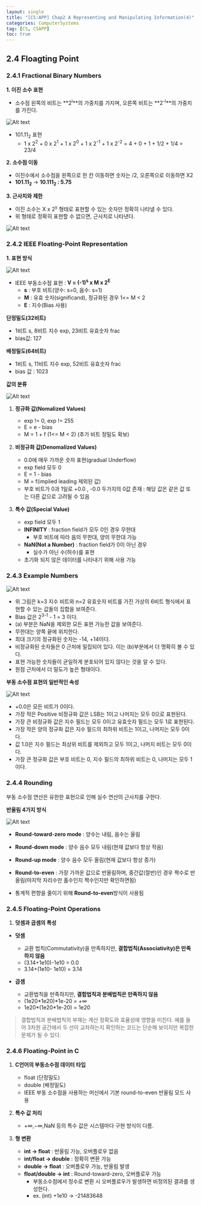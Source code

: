 ```yaml
---
layout: single
title: "[CS:APP] Chap2 A Representing and Manipulating Information(4)"
categories: ComputerSystems
tag: [CS, CSAPP]
toc: true
---
```


## 2.4 Floagting Point

### 2.4.1 Fractional Binary Numbers

**1. 이진 소수 표현**
- 소수점 왼쪽의 비트는 **2<sup>i</sup>**의 가중치를 가지며, 오른쪽 비트는 **2<sup>-i</sup>**의 가중치를 가진다.

![Alt text](/assets/images/2_4_1.png)

- 101.11<sub>2</sub> 표현
    - 1 x 2<sup>2</sup> + 0 x 2<sup>1</sup> + 1 x 2<sup>0</sup> + 1 x 2<sup>-1</sup> + 1 x 2<sup>-2</sup> = 4 + 0 + 1 + 1/2 + 1/4 = 23/4

**2. 소수점 이동**
- 이진수에서 소수점을 왼쪽으로 한 칸 이동하면 숫자는 /2, 오른쪽으로 이동하면 X2
- **101.11<sub>2</sub>** ->  **10.111<sub>2</sub> : 5.75**

**3. 근사치와 제한**
- 이진 소수는 X x 2<sup>y</sup> 형태로 표현할 수 있는 숫자만 정확히 나타낼 수 있다.
- 위 형태로 정확히 표현할 수 없으면, 근사치로 나타낸다.

![Alt text](/assets/images/2_4_2.png)

### 2.4.2 IEEE Floating-Point Representation

**1. 표현 방식**

![Alt text](/assets/images/Figure2_32.png)

- IEEE 부동소수점 표현 : **V = (-1)<sup>s</sup> x M x 2<sup>E</sup>**
    - **s** : 부호 비트(양수: s=0, 음수: s=1)
    - **M** : 유효 숫자(significand), 정규화된 경우 1<= M < 2
    - **E** : 지수(Bias 사용)

**단정밀도(32비트)**
- 1비트 s, 8비트 지수 exp, 23비트 유효숫자 frac
- bias값: 127

**배정밀도(64비트)**
- 1비트 s, 11비트 지수 exp, 52비트 유효숫자 frac
- bias 값 : 1023

**값의 분류**

![Alt text](/assets/images/Figure2_33.png)
1. **정규화 값(Nomalized Values)**
    - exp != 0, exp != 255
    - E = e - bias
    - M = 1 + f (1<= M < 2) (추가 비트 정밀도 확보)

2. **비정규화 값(Denomalized Values)**
    - 0.0에 매우 가까운 숫자 표현(gradual Underflow)
    - exp field 모두 0
    - E = 1 - bias
    - M = f(implied leading 제외된 값)
    - 부호 비트가 0과 1일로 +0.0  ,  -0.0  두가지의 0값 존재 : 해당 값은 같은 값 또는 다른 값으로 고려될 수 있음

3. **특수 값(Special Value)**
    - exp field 모두 1
    - **INFINITY** : fraction field가 모두 0인 경우 무한대
        - 부호 비트에 따라 음의 무한대, 양의 무한대 가능
    - **NaN(Not a Number)** : fraction field가 0이 아닌 경우
        - 실수가 아닌 수(허수)를 표현 
    - 초기화 되지 않은 데이터를 나타내기 위해 사용 가능

### 2.4.3 Example Numbers

![Alt text](/assets/images/Figure2_34.png)

- 위 그림은 k=3 지수 비트와 n=2 유효숫자 비트를 가진 가상의 6비트 형식에서 표현할 수 있는 값들의 집합을 보여준다.
- Bias 값은 2<sup>3-1</sup> - 1 = 3 이다.
- (a) 부분은 NaN을 제외한 모든 표현 가능한 값을 보여준다. 
- 무한대는 양쪽 끝에 위치한다.
- 최대 크기의 정규화된 숫자는 -14, +14이다.
- 비정규화된 숫자들은 0 근처에 밀집되어 있다. 이는 (b)부분에서 더 명확히 볼 수 있다.
- 표현 가능한 숫자들이 균일하게 분포되어 있지 않다는 것을 알 수 있다. 
- 원점 근처에서 더 밀도가 높은 형태이다.

**부동 소수점 표현의 일반적인 속성**

![Alt text](/assets/images/Figure2_36.png)

- +0.0은 모든 비트가 0이다.
- 가장 작은 Positive 비정규화 값은 LSB는 1이고 나머지는 모두 0으로 표현된다.
- 가장 큰 비정규화 값은 지수 필드는 모두 0이고 유효숫자 필드는 모두 1로 표현된다.
- 가장 작은 양의 정규화 값은 지수 필드의 최하위 비트는 1이고, 나머지는 모두 0이다.
- 값 1.0은 지수 필드는 최상위 비트를 제외하고 모두 1이고, 나머지 비트는 모두 0이다.
- 가장 큰 정규화 값은 부호 비트는 0, 지수 필드의 최하위 비트는 0, 나머지는 모두 1이다.


### 2.4.4 Rounding

 부동 소수점 연산은 유한한 표현으로 인해 실수 연산의 근사치를 구한다.

**반올림 4가지 방식**

![Alt text](/assets/images/Figure2_37.png)

- **Round-toward-zero mode** : 양수는 내림, 음수는 올림
- **Round-down mode** : 양수 음수 모두 내림(현재 값보다 항상 작음)
- **Round-up mode** : 양수 음수 모두 올림(현재 값보다 항상 증가)
- **Round-to-even** : 가장 가까운 값으로 반올림하며, 중간값(절반)인 경우 짝수로 반올림(마지막 자리수만 홀수인지 짝수인지만 확인하면됨)

- 통계적 편향을 줄이기 위해 **Round-to-even**방식이 사용됨

### 2.4.5 Floating-Point Operations 

1. **덧셈과 곱셈의 특성**
- **덧셈**
    - 교환 법칙(Commutativity)을 만족하지만, **결합법칙(Associativity)은 만족하지 않음**
    - (3.14+1e10)-1e10 = 0.0
    - 3.14+(1e10- 1e10) = 3.14

- **곱셈**
    - 교환법칙을 만족하지만, **결합법칙과 분배법칙은 만족하지 않음**
    - (1e20*1e20)*1e-20 = +∞
    - 1e20*(1e20*1e-20) = 1e20

> 결합법칙과 분배법칙의 부재는 계산 정확도와 효율성에 영향을 미친다. 예를 들어 3차원 공간에서 두 선이 교차하는지 확인하는 코드는 단순해 보이지만 복잡한 문제가 될 수 있다.

### 2.4.6 Floating-Point in C

1. **C언어의 부동소수점 데이터 타입**
    - float (단정밀도)
    - double (배정밀도)
    - IEEE 부동 소수점을 사용하는 머신에서 기본 round-to-even 반올림 모드 사용

2. **특수 값 처리**
    - +∞,−∞,NaN 등의 특수 값은 시스템마다 구현 방식이 다름.

3. **형 변환**
    - **int -> float** : 반올림 가능, 오버플로우 없음
    - **int/float -> double** : 정확히 변환 가능
    - **double -> float** : 오버플로우 가능, 반올림 발생
    - **float/double -> int** : Round-toward-zero, 오버플로우 가능
        - 부동소수점에서 정수로 변환 시 오버플로우가 발생하면 비정의된 결과를 생성한다.
        - ex. (int) +1e10 → -21483648